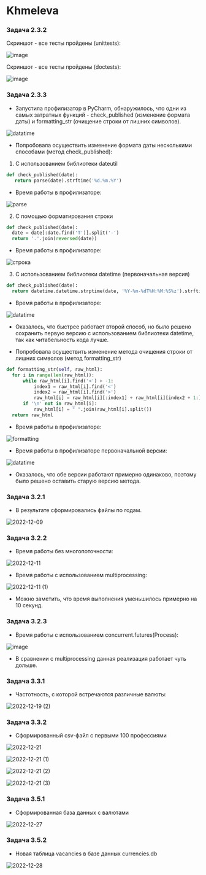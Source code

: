 # Khmeleva

### Задача 2.3.2

Скриншот - все тесты пройдены (unittests):

![image](https://user-images.githubusercontent.com/106344305/205136816-76653393-8b0c-45d2-be60-ff99e50e1e21.png)

Скриншот - все тесты пройдены (doctests):

![image](https://user-images.githubusercontent.com/106344305/205137351-2a53169b-dc25-4590-9419-91e36d9ac0c6.png)

### Задача 2.3.3

- Запустила профилизатор в PyCharm, обнаружилось, что одни из самых затратных функций - check_published (изменение формата даты) и formatting_str (очищение строки от лишних символов).

![datatime](https://user-images.githubusercontent.com/106344305/206180335-870b2830-d700-4733-8512-23dceff98b46.png)

- Попробовала осуществить изменение формата даты несколькими способами (метод check_published):
1) С использованием библиотеки dateutil

```py
def check_published(date):
   return parse(date).strftime('%d.%m.%Y')
```

- Время работы в профилизаторе:

![parse](https://user-images.githubusercontent.com/106344305/206182321-61993f1c-7b20-490b-b5f3-a946d1da65f1.png)


2) С помощью форматирования строки

```py
def check_published(date):
  date = date[:date.find('T')].split('-')
  return '.'.join(reversed(date))
```
- Время работы в профилизаторе:

![строка](https://user-images.githubusercontent.com/106344305/206182418-b38fc18c-7923-40b4-82c7-063b09e0dfc5.png)


3) C использованием библиотеки datetime (первоначальная версия)

```py
def check_published(date):
  return datetime.datetime.strptime(date, '%Y-%m-%dT%H:%M:%S%z').strftime('%d.%m.%Y')
```
- Время работы в профилизаторе:

![datatime](https://user-images.githubusercontent.com/106344305/206182600-9885410d-164a-40bb-8f46-81794ca236ae.png)

- Оказалось, что быстрее работает второй способ, но было решено сохранить первую версию с использованием библиотеки datetime, так как читабельность кода лучше.

- Попробовала осуществить изменение метода очищения строки от лишних символов (метод formatting_str)

```py
def formatting_str(self, raw_html):
  for i in range(len(raw_html)):
      while raw_html[i].find('<') > -1:
          index1 = raw_html[i].find('<')
          index2 = raw_html[i].find('>')
          raw_html[i] = raw_html[i][:index1] + raw_html[i][index2 + 1:]
      if '\n' not in raw_html[i]:
          raw_html[i] = " ".join(raw_html[i].split())
  return raw_html
```

- Время работы в профилизаторе:

![formatting](https://user-images.githubusercontent.com/106344305/206183485-76460f7c-fda0-4cf6-853f-4e36bb18c747.png)

- Время работы в профилизаторе первоначальной версии:

![datatime](https://user-images.githubusercontent.com/106344305/206183601-34088a5e-84a2-4781-866d-0401b8523463.png)

- Оказалось, что обе версии работают примерно одинаково, поэтому было решено оставить старую версию метода.

### Задача 3.2.1
- В результате сформировались файлы по годам.

![2022-12-09](https://user-images.githubusercontent.com/106344305/206720448-a6c24c7f-9ff9-474f-8cf1-aaefadc3b37e.png)

### Задача 3.2.2

- Время работы без многопоточности:

![2022-12-11](https://user-images.githubusercontent.com/106344305/206901258-768835a1-7577-4cb7-bcb8-16ca63890164.png)

- Время работы с использованием multiprocessing:

![2022-12-11 (1)](https://user-images.githubusercontent.com/106344305/206901282-cfeb984c-c233-4863-9b3c-67168112ec99.png)

- Можно заметить, что время выполнения уменьшилось примерно на 10 секунд.

### Задача 3.2.3

- Время работы с использованием concurrent.futures(Process):

![image](https://user-images.githubusercontent.com/106344305/208094824-1a6a50e2-10d1-4d12-8101-ba2a998d8bed.png)

- В сравнении с multiprocessing данная реализация работает чуть дольше.

### Задача 3.3.1

- Частотность, с которой встречаются различные валюты:

![2022-12-19 (2)](https://user-images.githubusercontent.com/106344305/208485502-b1282d51-e216-4f1c-9c88-43cac97e7c93.png)

### Задача 3.3.2

- Сформированный csv-файл с первыми 100 профессиями

![2022-12-21](https://user-images.githubusercontent.com/106344305/208905886-b9191f3d-b5ed-4d6c-aa20-b5cf3133d96c.png)

![2022-12-21 (1)](https://user-images.githubusercontent.com/106344305/208906018-e3f4bf16-dec2-473c-ab7f-9fbbbfedabce.png)

![2022-12-21 (2)](https://user-images.githubusercontent.com/106344305/208905964-8caaf85d-ed81-49fe-b253-26166ffc1577.png)

![2022-12-21 (3)](https://user-images.githubusercontent.com/106344305/208906058-bf48326f-03b9-4f32-848e-ff3a59c55b0f.png)

### Задача 3.5.1

- Сформированная база данных с валютами

![2022-12-27](https://user-images.githubusercontent.com/106344305/209675336-a4762b97-46d6-4f91-b09f-247a0335f85c.png)

### Задача 3.5.2

- Новая таблица vacancies в базе данных currencies.db

![2022-12-28](https://user-images.githubusercontent.com/106344305/209799799-1d125f94-ecf6-419c-a6bc-032a7973dbea.png)


